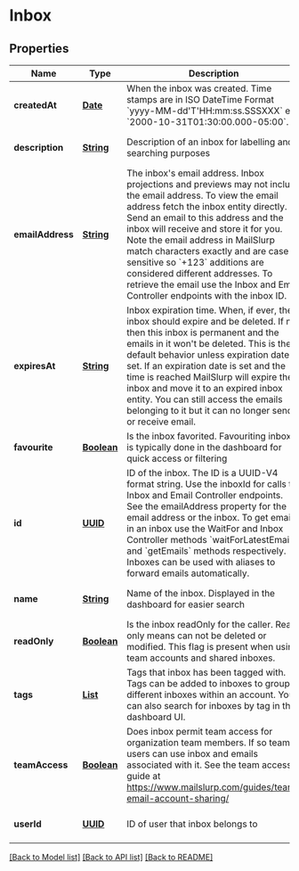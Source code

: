 # Inbox
## Properties

Name | Type | Description | Notes
------------ | ------------- | ------------- | -------------
**createdAt** | [**Date**](DateTime) | When the inbox was created. Time stamps are in ISO DateTime Format &#x60;yyyy-MM-dd&#39;T&#39;HH:mm:ss.SSSXXX&#x60; e.g. &#x60;2000-10-31T01:30:00.000-05:00&#x60;. | [optional] [default to null]
**description** | [**String**](string) | Description of an inbox for labelling and searching purposes | [optional] [default to null]
**emailAddress** | [**String**](string) | The inbox&#39;s email address. Inbox projections and previews may not include the email address. To view the email address fetch the inbox entity directly. Send an email to this address and the inbox will receive and store it for you. Note the email address in MailSlurp match characters exactly and are case sensitive so &#x60;+123&#x60; additions are considered different addresses. To retrieve the email use the Inbox and Email Controller endpoints with the inbox ID. | [optional] [default to null]
**expiresAt** | [**String**](string) | Inbox expiration time. When, if ever, the inbox should expire and be deleted. If null then this inbox is permanent and the emails in it won&#39;t be deleted. This is the default behavior unless expiration date is set. If an expiration date is set and the time is reached MailSlurp will expire the inbox and move it to an expired inbox entity. You can still access the emails belonging to it but it can no longer send or receive email. | [optional] [default to null]
**favourite** | [**Boolean**](boolean) | Is the inbox favorited. Favouriting inboxes is typically done in the dashboard for quick access or filtering | [optional] [default to null]
**id** | [**UUID**](UUID) | ID of the inbox. The ID is a UUID-V4 format string. Use the inboxId for calls to Inbox and Email Controller endpoints. See the emailAddress property for the email address or the inbox. To get emails in an inbox use the WaitFor and Inbox Controller methods &#x60;waitForLatestEmail&#x60; and &#x60;getEmails&#x60; methods respectively. Inboxes can be used with aliases to forward emails automatically. | [optional] [default to null]
**name** | [**String**](string) | Name of the inbox. Displayed in the dashboard for easier search | [optional] [default to null]
**readOnly** | [**Boolean**](boolean) | Is the inbox readOnly for the caller. Read only means can not be deleted or modified. This flag is present when using team accounts and shared inboxes. | [optional] [default to null]
**tags** | [**List**](string) | Tags that inbox has been tagged with. Tags can be added to inboxes to group different inboxes within an account. You can also search for inboxes by tag in the dashboard UI. | [optional] [default to null]
**teamAccess** | [**Boolean**](boolean) | Does inbox permit team access for organization team members. If so team users can use inbox and emails associated with it. See the team access guide at https://www.mailslurp.com/guides/team-email-account-sharing/ | [optional] [default to null]
**userId** | [**UUID**](UUID) | ID of user that inbox belongs to | [optional] [default to null]

[[Back to Model list]](../README#documentation-for-models) [[Back to API list]](../README#documentation-for-api-endpoints) [[Back to README]](../README)

